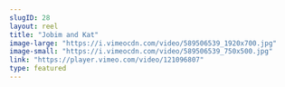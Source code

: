```yaml
---
slugID: 28 
layout: reel
title: "Jobim and Kat"
image-large: "https://i.vimeocdn.com/video/589506539_1920x700.jpg"
image-small: "https://i.vimeocdn.com/video/589506539_750x500.jpg"
link: "https://player.vimeo.com/video/121096807"
type: featured
---
```

